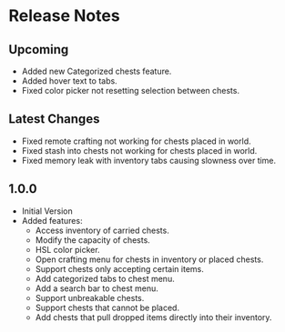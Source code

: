 ﻿# Release Notes

## Upcoming
- Added new Categorized chests feature.
- Added hover text to tabs.
- Fixed color picker not resetting selection between chests.

## Latest Changes
- Fixed remote crafting not working for chests placed in world.
- Fixed stash into chests not working for chests placed in world.
- Fixed memory leak with inventory tabs causing slowness over time.

## 1.0.0
- Initial Version
- Added features:
  - Access inventory of carried chests.
  - Modify the capacity of chests.
  - HSL color picker.
  - Open crafting menu for chests in inventory or placed chests.
  - Support chests only accepting certain items.
  - Add categorized tabs to chest menu.
  - Add a search bar to chest menu.
  - Support unbreakable chests.
  - Support chests that cannot be placed.
  - Add chests that pull dropped items directly into their inventory.